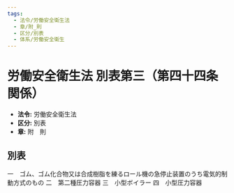 ```yaml
---
tags:
  - 法令/労働安全衛生法
  - 章/附_則
  - 区分/別表
  - 体系/労働安全衛生
---
```

# 労働安全衛生法 別表第三（第四十四条関係）

- **法令:** 労働安全衛生法
- **区分:** 別表
- **章:** 附　則

## 別表
一　ゴム、ゴム化合物又は合成樹脂を練るロール機の急停止装置のうち電気的制動方式のもの
二　第二種圧力容器
三　小型ボイラー
四　小型圧力容器

